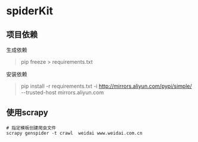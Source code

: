 # spiderKit

## 项目依赖

生成依赖
> pip freeze > requirements.txt

安装依赖

> pip install -r requirements.txt -i http://mirrors.aliyun.com/pypi/simple/ --trusted-host mirrors.aliyun.com

## 使用scrapy

```shell
# 指定模板创建爬虫文件
scrapy genspider -t crawl  weidai www.weidai.com.cn
```
